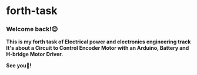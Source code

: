 # forth-task
### Welcome back!😊<br>
**This is my forth task of Electrical power and electronics engineering track<br>**
**It's about a Circuit to Control Encoder Motor with an Arduino, Battery and H-bridge Motor Driver.<br>**

**See you👋!**
